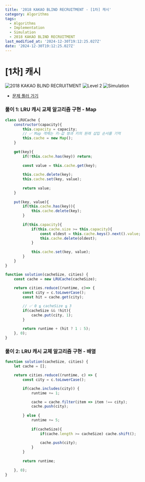 ```yaml
---
title: '2018 KAKAO BLIND RECRUITMENT - [1차] 캐시'
category: Algorithms
tags:
  - Algorithms
  - Implementation
  - Simulation
  - 2018 KAKAO BLIND RECRUITMENT
last_modified_at: '2024-12-30T19:12:25.027Z'
date: '2024-12-30T19:12:25.027Z'
---
```


# [1차] 캐시

<img src="https://img.shields.io/badge/-2018 KAKAO BLIND RECRUITMENT-gold" alt="2018 KAKAO BLIND RECRUITMENT"/> <img src="https://img.shields.io/badge/-Level 2-green" alt="Level 2"/> <img src="https://img.shields.io/badge/-Simulation-darkcyandarkcyan" alt="Simulation"/> 

- [문제 풀러 가기](https://school.programmers.co.kr/learn/courses/30/lessons/17680)

### 풀이 1: LRU 캐시 교체 알고리즘 구현 - Map 

```js
class LRUCache {
    constructor(capacity){
        this.capacity = capacity;
        // ✅ Map 객체는 키-값 쌍과 키의 원래 삽입 순서를 기억
        this.cache = new Map(); 
    }
    
    get(key){
        if(!this.cache.has(key)) return;
        
        const value = this.cache.get(key);   
        
        this.cache.delete(key);    
        this.cache.set(key, value); 
        
        return value;
    }
    
    put(key, value){
        if(this.cache.has(key)){
            this.cache.delete(key);     
        } 
        
        if(this.capacity){
            if(this.cache.size >= this.capacity){
                const oldest = this.cache.keys().next().value; 
                this.cache.delete(oldest);
            }
            
            this.cache.set(key, value); 
        }
    }
}

function solution(cacheSize, cities) {
    const cache = new LRUCache(cacheSize);
    
    return cities.reduce((runtime, c)=> {
        const city = c.toLowerCase();
        const hit = cache.get(city);

        // ✅ 0 ≦ cacheSize ≦ 3
        if(cacheSize && !hit){
            cache.put(city, 1);
        }
        
        return runtime + (hit ? 1 : 5);
    }, 0);
}
```

### 풀이 2: LRU 캐시 교체 알고리즘 구현 - 배열 

```js
function solution(cacheSize, cities) {
    let cache = [];

    return cities.reduce((runtime, c) => {
        const city = c.toLowerCase();

        if(cache.includes(city)) {
            runtime += 1;

            cache = cache.filter(item => item !== city);
            cache.push(city);
            
        } else {
            runtime += 5;
            
            if(cacheSize){
                if(cache.length >= cacheSize) cache.shift();
                
                cache.push(city);
            }
        }
        
        return runtime;
        
    }, 0);
}
```
